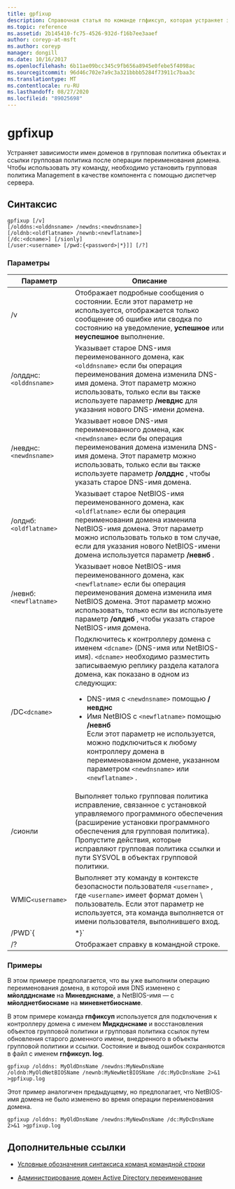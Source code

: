 ```yaml
---
title: gpfixup
description: Справочная статья по команде гпфиксуп, которая устраняет зависимости имен доменов в групповая политика объектах и групповая политика ссылки после операции переименования домена.
ms.topic: reference
ms.assetid: 2b145410-fc75-4526-932d-f16b7ee3aaef
author: coreyp-at-msft
ms.author: coreyp
manager: dongill
ms.date: 10/16/2017
ms.openlocfilehash: 6b11ae09bcc345c9fb656a8945e0febe5f4098ac
ms.sourcegitcommit: 96d46c702e7a9c3a321bbbb5284f73911c7baa3c
ms.translationtype: MT
ms.contentlocale: ru-RU
ms.lasthandoff: 08/27/2020
ms.locfileid: "89025698"
---
```

# <a name="gpfixup"></a>gpfixup

Устраняет зависимости имен доменов в групповая политика объектах и ссылки групповая политика после операции переименования домена. Чтобы использовать эту команду, необходимо установить групповая политика Management в качестве компонента с помощью диспетчер сервера.

## <a name="syntax"></a>Синтаксис

```
gpfixup [/v]
[/olddns:<olddnsname> /newdns:<newdnsname>]
[/oldnb:<oldflatname> /newnb:<newflatname>]
[/dc:<dcname>] [/sionly]
[/user:<username> [/pwd:{<password>|*}]] [/?]
```

### <a name="parameters"></a>Параметры

| Параметр | Описание |
| --------- |------------ |
| /v | Отображает подробные сообщения о состоянии. Если этот параметр не используется, отображается только сообщение об ошибке или сводка по состоянию на уведомление, **успешное** или **неуспешное** выполнение. |
| /олдднс:`<olddnsname>` | Указывает старое DNS-имя переименованного домена, как `<olddnsname>` если бы операция переименования домена изменила DNS-имя домена. Этот параметр можно использовать, только если вы также используете параметр **/невднс** для указания нового DNS-имени домена. |
| /невднс:`<newdnsname>` | Указывает новое DNS-имя переименованного домена, как `<newdnsname>` если бы операция переименования домена изменила DNS-имя домена. Этот параметр можно использовать, только если вы также используете параметр **/олдднс** , чтобы указать старое DNS-имя домена. |
| /олднб:`<oldflatname>` | Указывает старое NetBIOS-имя переименованного домена, как `<oldflatname>` если бы операция переименования домена изменила NetBIOS-имя домена. Этот параметр можно использовать только в том случае, если для указания нового NetBIOS-имени домена используется параметр **/невнб** . |
| /невнб:`<newflatname>` | Указывает новое NetBIOS-имя переименованного домена, как `<newflatname>` если бы операция переименования домена изменила имя NetBIOS домена. Этот параметр можно использовать, только если вы используете параметр **/олднб** , чтобы указать старое NetBIOS-имя домена. |
| /DC`<dcname>` | Подключитесь к контроллеру домена с именем `<dcname>` (DNS-имя или NetBIOS-имя). `<dcname>` необходимо разместить записываемую реплику раздела каталога домена, как показано в одном из следующих:<ul><li>DNS-имя с `<newdnsname>` помощью **/невднс**</li><li>Имя NetBIOS с `<newflatname>` помощью **/невнб**</br>Если этот параметр не используется, можно подключиться к любому контроллеру домена в переименованном домене, указанном параметром `<newdnsname>` или `<newflatname>` .</li></ul> |
| /сионли | Выполняет только групповая политика исправление, связанное с установкой управляемого программного обеспечения (расширение установки программного обеспечения для групповая политика). Пропустите действия, которые исправляют групповая политика ссылки и пути SYSVOL в объектах групповой политики. |
| WMIC`<username>` |Выполняет эту команду в контексте безопасности пользователя `<username>` , где `<username>` имеет формат домен \ пользователь. Если этот параметр не используется, эта команда выполняется от имени пользователя, выполнившего вход. |
| /PWD`{<password> | *}` | Указывает пароль для пользователя. |
| /? | Отображает справку в командной строке. |

### <a name="examples"></a>Примеры

В этом примере предполагается, что вы уже выполнили операцию переименования домена, в которой имя DNS изменено с **мйолдднснаме** на **Миневднснаме**, а NetBIOS-имя — с **мйолднетбиоснаме** на **миневнетбиоснаме**.

В этом примере команда **гпфиксуп** используется для подключения к контроллеру домена с именем **Мидкднснаме** и восстановления объектов групповой политики и групповая политика ссылок путем обновления старого доменного имени, внедренного в объекты групповой политики и ссылки. Состояние и вывод ошибок сохраняются в файл с именем **гпфиксуп. log**.

```
gpfixup /olddns: MyOldDnsName /newdns:MyNewDnsName /oldnb:MyOldNetBIOSName /newnb:MyNewNetBIOSName /dc:MyDcDnsName 2>&1 >gpfixup.log
```

Этот пример аналогичен предыдущему, но предполагает, что NetBIOS-имя домена не было изменено во время операции переименования домена.

```
gpfixup /olddns: MyOldDnsName /newdns:MyNewDnsName /dc:MyDcDnsName 2>&1 >gpfixup.log
```

## <a name="additional-references"></a>Дополнительные ссылки

- [Условные обозначения синтаксиса команд командной строки](command-line-syntax-key.md)

- [Администрирование домен Active Directory переименование](/previous-versions/windows/it-pro/windows-server-2008-r2-and-2008/cc794869(v=ws.10))
